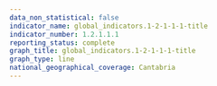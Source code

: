 ```yaml
---
data_non_statistical: false
indicator_name: global_indicators.1-2-1-1-1-title
indicator_number: 1.2.1.1.1
reporting_status: complete
graph_title: global_indicators.1-2-1-1-1-title
graph_type: line
national_geographical_coverage: Cantabria
---
```

